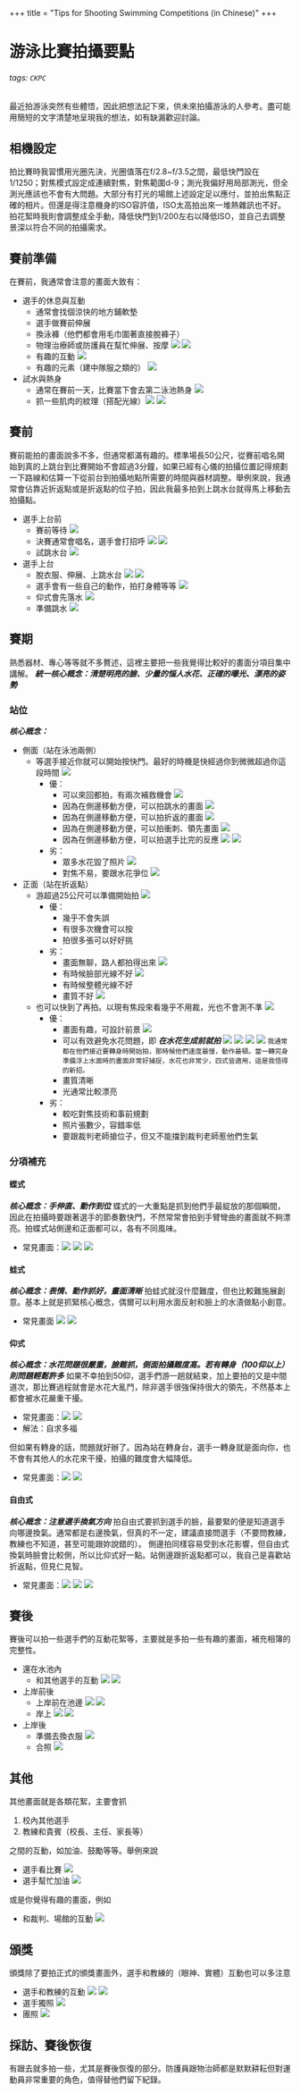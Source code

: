 +++
title = "Tips for Shooting Swimming Competitions (in Chinese)"
+++

# 游泳比賽拍攝要點
###### tags: `CKPC`

最近拍游泳突然有些體悟，因此把想法記下來，供未來拍攝游泳的人參考。盡可能用簡短的文字清楚地呈現我的想法，如有缺漏歡迎討論。

## 相機設定
拍比賽時我習慣用光圈先決，光圈值落在f/2.8~f/3.5之間，最低快門設在1/1250；對焦模式設定成連續對焦，對焦範圍d-9；測光我偏好用局部測光，但全測光應該也不會有大問題。大部分有打光的場館上述設定足以應付，並拍出焦點正確的相片。但還是得注意機身的ISO容許值，ISO太高拍出來一堆熱雜訊也不好。
拍花絮時我則會調整成全手動，降低快門到1/200左右以降低ISO，並自己去調整景深以符合不同的拍攝需求。

## 賽前準備
在賽前，我通常會注意的畫面大致有：
- 選手的休息與互動
    - 通常會找個涼快的地方鋪軟墊
    - 選手做賽前伸展
    - 換泳褲（他們都會用毛巾圍著直接脫褲子）
    - 物理治療師或防護員在幫忙伸展、按摩 ![](https://i.imgur.com/3XOssCc.jpg) ![](https://i.imgur.com/2FC42o1.jpg)
    - 有趣的互動 ![](https://i.imgur.com/18qefNN.jpg)
    - 有趣的元素（建中隊服之類的） ![](https://i.imgur.com/6xzuzo0.jpg)
- 試水與熱身
    - 通常在賽前一天，比賽當下會去第二泳池熱身 ![](https://i.imgur.com/aGhEu8B.jpg)
    - 抓一些肌肉的紋理（搭配光線）![](https://i.imgur.com/Zl3O2RS.jpg) ![](https://i.imgur.com/d2hhCb7.jpg)

## 賽前
賽前能拍的畫面說多不多，但通常都滿有趣的。標準場長50公尺，從賽前唱名開始到真的上跳台到比賽開始不會超過3分鐘，如果已經有心儀的拍攝位置記得規劃一下路線和估算一下從前台到拍攝地點所需要的時間與器材調整。舉例來說，我通常會佔靠近折返點或是折返點的位子拍，因此我最多拍到上跳水台就得馬上移動去拍攝點。
- 選手上台前
    - 賽前等待 ![](https://i.imgur.com/YOwk2OI.jpg)
    - 決賽通常會唱名，選手會打招呼 ![](https://i.imgur.com/7YyAtIq.jpg) ![](https://i.imgur.com/eLBcr1F.jpg)
    - 試跳水台 ![](https://i.imgur.com/z1w1N1C.jpg)
- 選手上台
    - 脫衣服、伸展、上跳水台 ![](https://i.imgur.com/wfcx2OL.jpg) ![](https://i.imgur.com/8KIan8U.jpg)
    - 選手會有一些自己的動作，拍打身體等等 ![](https://i.imgur.com/GTHNVAD.jpg)
    - 仰式會先落水 ![](https://i.imgur.com/0POXT8k.jpg)
    - 準備跳水 ![](https://i.imgur.com/jWAgb9w.jpg)

## 賽期
熟悉器材、專心等等就不多贅述，這裡主要把一些我覺得比較好的畫面分項目集中講解。
***統一核心概念：清楚明亮的臉、少量的惱人水花、正確的曝光、漂亮的姿勢***
### 站位
***核心概念：***
- 側面（站在泳池兩側）
    - 等選手接近你就可以開始按快門。最好的時機是快經過你到微微超過你這段時間 ![](https://i.imgur.com/ewQ57Vv.jpg)
        - 優：
            - 可以來回都拍，有兩次補救機會 ![](https://i.imgur.com/6czAdsU.jpg)
            - 因為在側邊移動方便，可以拍跳水的畫面 ![](https://i.imgur.com/3xQDED0.jpg)
            - 因為在側邊移動方便，可以拍折返的畫面 ![](https://i.imgur.com/dOtIDFu.jpg)
            - 因為在側邊移動方便，可以拍衝刺、領先畫面 ![](https://i.imgur.com/khAhIBY.jpg)
            - 因為在側邊移動方便，可以拍選手比完的反應 ![](https://i.imgur.com/riQwmei.jpg) ![](https://i.imgur.com/p2KL2p9.jpg)
        - 劣：
            - 眾多水花毀了照片 ![](https://i.imgur.com/FUe1pPB.jpg)
            - 對焦不易，要跟水花爭位 ![](https://i.imgur.com/dyGl9xd.jpg)
- 正面（站在折返點）
    - 游超過25公尺可以準備開始拍 ![](https://i.imgur.com/dmLbq9V.jpg)
        - 優：
            - 幾乎不會失誤
            - 有很多次機會可以按
            - 拍很多張可以好好挑
        - 劣：
            - 畫面無聊，路人都拍得出來 ![](https://i.imgur.com/KQX4J9p.jpg)
            - 有時候臉部光線不好 ![](https://i.imgur.com/ktEX9BM.jpg)
            - 有時候整體光線不好
            - 畫質不好 ![](https://i.imgur.com/tuAnY0H.jpg)
    - 也可以快到了再拍。以現有焦段來看幾乎不用裁，光也不會測不準 ![](https://i.imgur.com/4BaZXGC.jpg)
        - 優：
            - 畫面有趣，可設計前景 ![](https://i.imgur.com/UAqZ47B.jpg)
            - 可以有效避免水花問題，即 ***在水花生成前就拍*** ![](https://i.imgur.com/innUV7I.jpg) ![](https://i.imgur.com/8pjfhpS.jpg) ![](https://i.imgur.com/Li7oFEY.jpg) ![](https://i.imgur.com/rzJHfce.jpg) `我通常都在他們接近要轉身時開始拍，那時候他們速度最慢，動作最頓。當一轉完身準備浮上水面時的畫面非常好捕捉，水花也非常少，四式皆適用，這是我悟得的新招。`
            - 畫質清晰
            - 光通常比較漂亮
        - 劣：
            - 較吃對焦技術和事前規劃
            - 照片張數少，容錯率低
            - 要跟裁判老師搶位子，但又不能擋到裁判老師惹他們生氣

### 分項補充
#### 蝶式
***核心概念：手伸直、動作到位***
蝶式的一大重點是抓到他們手最綻放的那個瞬間，因此在拍攝時要跟著選手的節奏數快門，不然常常會拍到手臂彎曲的畫面就不夠漂亮。拍蝶式站側邊和正面都可以，各有不同風味。
- 常見畫面：![](https://i.imgur.com/h0QB517.jpg) ![](https://i.imgur.com/Ygb0STq.jpg) ![](https://i.imgur.com/OqnIxlQ.jpg)


#### 蛙式
***核心概念：表情、動作抓好，畫面清晰***
拍蛙式就沒什麼難度，但也比較難施展創意。基本上就是抓緊核心概念，偶爾可以利用水面反射和臉上的水漬做點小創意。
- 常見畫面 ![](https://i.imgur.com/4Xcq9nm.jpg) ![](https://i.imgur.com/fLZdAtn.jpg)

#### 仰式
***核心概念：水花問題很嚴重，臉難抓，側面拍攝難度高。若有轉身（100仰以上）則問題輕鬆許多***
如果不幸拍到50仰，選手們游一趟就結束，加上要拍的又是中間道次，那比賽過程就會是水花大亂鬥，除非選手很強保持很大的領先，不然基本上都會被水花嚴重干擾。
- 常見畫面：![](https://i.imgur.com/5I8GYE2.jpg) ![](https://i.imgur.com/aAApaiZ.jpg)
- 解法：自求多福

但如果有轉身的話，問題就好辦了。因為站在轉身台，選手一轉身就是面向你，也不會有其他人的水花來干擾，拍攝的難度會大幅降低。
- 常見畫面：![](https://i.imgur.com/EOmOsC5.jpg) ![](https://i.imgur.com/CyJegpy.jpg)

#### 自由式
***核心概念：注意選手換氣方向***
拍自由式要抓到選手的臉，最要緊的便是知道選手向哪邊換氣。通常都是右邊換氣，但真的不一定，建議直接問選手（不要問教練，教練也不知道，甚至可能跟妳說錯的）。
側邊拍同樣容易受到水花影響，但自由式換氣時臉會比較側，所以比仰式好一點。站側邊跟折返點都可以，我自己是喜歡站折返點，但見仁見智。
- 常見畫面：![](https://i.imgur.com/doYaXOp.jpg) ![](https://i.imgur.com/1LUiIX7.jpg) ![](https://i.imgur.com/accTXWh.jpg)

## 賽後
賽後可以拍一些選手們的互動花絮等，主要就是多拍一些有趣的畫面，補充相簿的完整性。
- 還在水池內
    - 和其他選手的互動 ![](https://i.imgur.com/L7FrFnK.jpg) ![](https://i.imgur.com/DTNtTIi.jpg)
- 上岸前後
    - 上岸前在池邊 ![](https://i.imgur.com/LO9ypWg.jpg) ![](https://i.imgur.com/4oQfGjD.jpg)
    - 岸上 ![](https://i.imgur.com/cNhPnbG.jpg) ![](https://i.imgur.com/Bl1UEZZ.jpg)
- 上岸後
    - 準備去換衣服 ![](https://i.imgur.com/WNc447i.jpg)
    - 合照 ![](https://i.imgur.com/vOwFnbJ.jpg)

## 其他
其他畫面就是各類花絮，主要會抓
1. 校內其他選手
2. 教練和貴賓（校長、主任、家長等）

之間的互動，如加油、鼓勵等等。舉例來說
- 選手看比賽 ![](https://i.imgur.com/alHDTBd.jpg)
- 選手幫忙加油 ![](https://i.imgur.com/YW73STC.jpg)

或是你覺得有趣的畫面，例如
- 和裁判、場館的互動 ![](https://i.imgur.com/TnKybw1.jpg)

## 頒獎
頒獎除了要拍正式的頒獎畫面外，選手和教練的（眼神、實體）互動也可以多注意
- 選手和教練的互動 ![](https://i.imgur.com/XDagiBv.jpg) ![](https://i.imgur.com/FPhD4vB.jpg)
- 選手獨照 ![](https://i.imgur.com/FDSEX1N.jpg)
- 團照 ![](https://i.imgur.com/gl52Tas.jpg)

## 採訪、賽後恢復
有跟去就多拍一些，尤其是賽後恢復的部分。防護員跟物治師都是默默耕耘但對運動員非常重要的角色，值得替他們留下紀錄。
